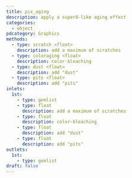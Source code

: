 ```yaml
---
title: pix_aging
description: apply a super8-like aging effect
categories:
  - object
pdcategory: Graphics
methods:
  - type: scratch <float>
    description: add a maximum of scratches
  - type: coloraging <float>
    description: color-bleaching
  - type: dust <float>
    description: add "dust"
  - type: pits <float>
    description: add "pits"
inlets:
  1st:
    - type: gemlist
    - type: float
      description: add a maximum of scratches
    - type: float
      description: color-bleaching
    - type: float
      description: add "dust"
    - type: float
      description: add "pits"
outlets:
  1st:
    - type: gemlist
draft: false
---
```

